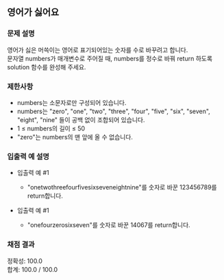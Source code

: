 ## 영어가 싫어요

### 문제 설명

영어가 싫은 머쓱이는 영어로 표기되어있는 숫자를 수로 바꾸려고 합니다. <br>
문자열 numbers가 매개변수로 주어질 때, numbers를 정수로 바꿔 return 하도록 solution 함수를 완성해 주세요.

### 제한사항

* numbers는 소문자로만 구성되어 있습니다.
* numbers는 "zero", "one", "two", "three", "four", "five", "six", "seven", "eight", "nine" 들이 공백 없이 조합되어 있습니다.
* 1 ≤ numbers의 길이 ≤ 50
* "zero"는 numbers의 맨 앞에 올 수 없습니다.

### 입출력 예 설명

* 입출력 예 #1

  - "onetwothreefourfivesixseveneightnine"를 숫자로 바꾼 123456789를 return합니다.

* 입출력 예 #1

  - "onefourzerosixseven"를 숫자로 바꾼 14067를 return합니다.

### 채점 결과

정확성: 100.0<br>
합계: 100.0 / 100.0
